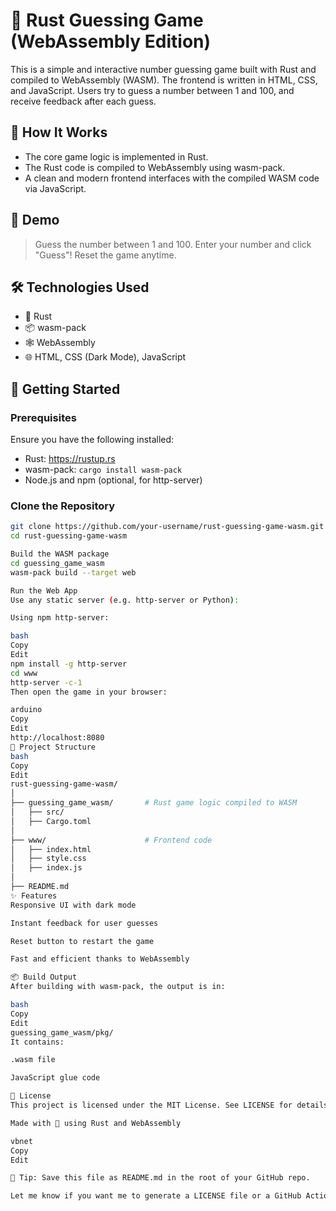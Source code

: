 # 🎯 Rust Guessing Game (WebAssembly Edition)

This is a simple and interactive number guessing game built with Rust and compiled to WebAssembly (WASM). The frontend is written in HTML, CSS, and JavaScript. Users try to guess a number between 1 and 100, and receive feedback after each guess.

## 🧠 How It Works

- The core game logic is implemented in Rust.
- The Rust code is compiled to WebAssembly using wasm-pack.
- A clean and modern frontend interfaces with the compiled WASM code via JavaScript.

## 📸 Demo

> Guess the number between 1 and 100. Enter your number and click "Guess"! Reset the game anytime.



## 🛠️ Technologies Used

- 🦀 Rust
- 📦 wasm-pack
- 🕸️ WebAssembly
- 🌐 HTML, CSS (Dark Mode), JavaScript

## 🚀 Getting Started

### Prerequisites

Ensure you have the following installed:

- Rust: https://rustup.rs
- wasm-pack: `cargo install wasm-pack`
- Node.js and npm (optional, for http-server)

### Clone the Repository

```bash
git clone https://github.com/your-username/rust-guessing-game-wasm.git
cd rust-guessing-game-wasm

Build the WASM package
cd guessing_game_wasm
wasm-pack build --target web

Run the Web App
Use any static server (e.g. http-server or Python):

Using npm http-server:

bash
Copy
Edit
npm install -g http-server
cd www
http-server -c-1
Then open the game in your browser:

arduino
Copy
Edit
http://localhost:8080
📁 Project Structure
bash
Copy
Edit
rust-guessing-game-wasm/
│
├── guessing_game_wasm/       # Rust game logic compiled to WASM
│   ├── src/
│   ├── Cargo.toml
│
├── www/                      # Frontend code
│   ├── index.html
│   ├── style.css
│   ├── index.js
│
├── README.md
✨ Features
Responsive UI with dark mode

Instant feedback for user guesses

Reset button to restart the game

Fast and efficient thanks to WebAssembly

📦 Build Output
After building with wasm-pack, the output is in:

bash
Copy
Edit
guessing_game_wasm/pkg/
It contains:

.wasm file

JavaScript glue code

📃 License
This project is licensed under the MIT License. See LICENSE for details.

Made with 🧡 using Rust and WebAssembly

vbnet
Copy
Edit

📝 Tip: Save this file as README.md in the root of your GitHub repo.

Let me know if you want me to generate a LICENSE file or a GitHub Actions CI workflow as well!
